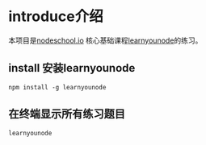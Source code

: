 # introduce介绍
本项目是[nodeschool.io](https://nodeschool.io/zh-cn) 核心基础课程[learnyounode](https://github.com/workshopper/learnyounode)的练习。

## install 安装learnyounode
```
npm install -g learnyounode
```

## 在终端显示所有练习题目

```
learnyounode
```

